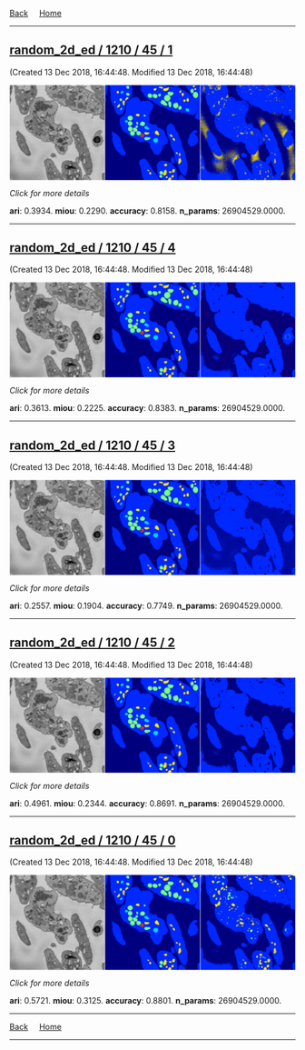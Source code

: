 
[Back](..)&nbsp;&nbsp;&nbsp;&nbsp;&nbsp;[Home](https://leapmanlab.github.io/snapshots)

---

<div class="summary"><a href="1"><h2>random_2d_ed / 1210 / 45 / 1</h2></a><p>(Created 13 Dec 2018, 16:44:48. Modified 13 Dec 2018, 16:44:48)
</p><a href="1"><img src="1/media/summary.png" align="center"></a><p>
<i>Click for more details</i>
</p></div>

**ari**: 0.3934. **miou**: 0.2290. **accuracy**: 0.8158. **n_params**: 26904529.0000. 

---

<div class="summary"><a href="4"><h2>random_2d_ed / 1210 / 45 / 4</h2></a><p>(Created 13 Dec 2018, 16:44:48. Modified 13 Dec 2018, 16:44:48)
</p><a href="4"><img src="4/media/summary.png" align="center"></a><p>
<i>Click for more details</i>
</p></div>

**ari**: 0.3613. **miou**: 0.2225. **accuracy**: 0.8383. **n_params**: 26904529.0000. 

---

<div class="summary"><a href="3"><h2>random_2d_ed / 1210 / 45 / 3</h2></a><p>(Created 13 Dec 2018, 16:44:48. Modified 13 Dec 2018, 16:44:48)
</p><a href="3"><img src="3/media/summary.png" align="center"></a><p>
<i>Click for more details</i>
</p></div>

**ari**: 0.2557. **miou**: 0.1904. **accuracy**: 0.7749. **n_params**: 26904529.0000. 

---

<div class="summary"><a href="2"><h2>random_2d_ed / 1210 / 45 / 2</h2></a><p>(Created 13 Dec 2018, 16:44:48. Modified 13 Dec 2018, 16:44:48)
</p><a href="2"><img src="2/media/summary.png" align="center"></a><p>
<i>Click for more details</i>
</p></div>

**ari**: 0.4961. **miou**: 0.2344. **accuracy**: 0.8691. **n_params**: 26904529.0000. 

---

<div class="summary"><a href="0"><h2>random_2d_ed / 1210 / 45 / 0</h2></a><p>(Created 13 Dec 2018, 16:44:48. Modified 13 Dec 2018, 16:44:48)
</p><a href="0"><img src="0/media/summary.png" align="center"></a><p>
<i>Click for more details</i>
</p></div>

**ari**: 0.5721. **miou**: 0.3125. **accuracy**: 0.8801. **n_params**: 26904529.0000. 

---

[Back](..)&nbsp;&nbsp;&nbsp;&nbsp;&nbsp;[Home](https://leapmanlab.github.io/snapshots)

---